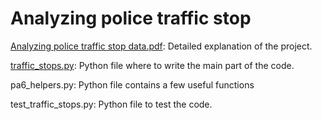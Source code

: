 # Analyzing police traffic stop 

[Analyzing police traffic stop data.pdf](https://github.com/luyingjiang/traffic_stop_pandas/blob/main/Analyzing%20police%20traffic%20stop%20data.pdf): Detailed explanation of the project.

[traffic_stops.py](https://github.com/luyingjiang/traffic_stop_pandas/blob/main/traffic_stops.py): Python file where to write the main part of the code.

pa6_helpers.py: Python file contains a few useful functions

test_traffic_stops.py: Python file to test the code.
